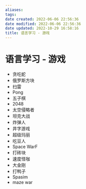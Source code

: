 ```yaml
---
aliases:
tags:
date created: 2022-06-06 22:56:36
date modified: 2022-06-06 22:56:36
date updated: 2022-10-29 16:58:16
title: 语言学习 - 游戏
---
```


# 语言学习 - 游戏

- 贪吃蛇
- 俄罗斯方块
- 扫雷
- Pong
- 五子棋
- 2048
- 太空侵略者
- 坦克大战
- 炸弹人
- 井字游戏
- 超级玛丽
- 吃豆人
- Space WarF
- 打砖块
- 速度怪咖
- 大金刚
- 打鸭子
- Spasim
- maze war
